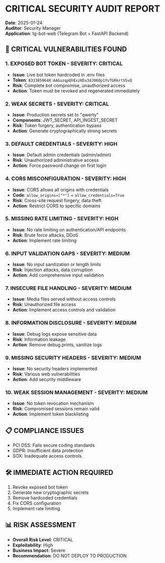 # CRITICAL SECURITY AUDIT REPORT

**Date**: 2025-01-24  
**Auditor**: Security Manager  
**Application**: tg-bot-web (Telegram Bot + FastAPI Backend)  

## 🔴 CRITICAL VULNERABILITIES FOUND

### 1. **EXPOSED BOT TOKEN** - SEVERITY: CRITICAL

- **Issue**: Live bot token hardcoded in .env files
- **Token**: `8333859648:AAGuzqpQhExzKDx3dJO6Op1YvTGRkrtVSvQ`
- **Risk**: Complete bot compromise, unauthorized access
- **Action**: Token must be revoked and regenerated immediately

### 2. **WEAK SECRETS** - SEVERITY: CRITICAL

- **Issue**: Production secrets set to "qwerty"
- **Components**: JWT_SECRET, API_INGEST_SECRET
- **Risk**: Token forgery, authentication bypass
- **Action**: Generate cryptographically strong secrets

### 3. **DEFAULT CREDENTIALS** - SEVERITY: HIGH

- **Issue**: Default admin credentials (admin/admin)
- **Risk**: Unauthorized administrative access
- **Action**: Force password change on first login

### 4. **CORS MISCONFIGURATION** - SEVERITY: HIGH

- **Issue**: CORS allows all origins with credentials
- **Code**: `allow_origins=["*"]` + `allow_credentials=True`
- **Risk**: Cross-site request forgery, data theft
- **Action**: Restrict CORS to specific domains

### 5. **MISSING RATE LIMITING** - SEVERITY: HIGH

- **Issue**: No rate limiting on authentication/API endpoints
- **Risk**: Brute force attacks, DDoS
- **Action**: Implement rate limiting

### 6. **INPUT VALIDATION GAPS** - SEVERITY: MEDIUM

- **Issue**: No input sanitization or length limits
- **Risk**: Injection attacks, data corruption
- **Action**: Add comprehensive input validation

### 7. **INSECURE FILE HANDLING** - SEVERITY: MEDIUM

- **Issue**: Media files served without access controls
- **Risk**: Unauthorized file access
- **Action**: Implement access controls and validation

### 8. **INFORMATION DISCLOSURE** - SEVERITY: MEDIUM

- **Issue**: Debug logs expose sensitive data
- **Risk**: Information leakage
- **Action**: Remove debug prints, sanitize logs

### 9. **MISSING SECURITY HEADERS** - SEVERITY: MEDIUM

- **Issue**: No security headers implemented
- **Risk**: Various web vulnerabilities
- **Action**: Add security middleware

### 10. **WEAK SESSION MANAGEMENT** - SEVERITY: MEDIUM

- **Issue**: No token revocation mechanism
- **Risk**: Compromised sessions remain valid
- **Action**: Implement token blacklisting

## 📋 COMPLIANCE ISSUES

- PCI DSS: Fails secure coding standards
- GDPR: Insufficient data protection
- SOX: Inadequate access controls

## 🛠️ IMMEDIATE ACTION REQUIRED

1. Revoke exposed bot token
2. Generate new cryptographic secrets
3. Remove hardcoded credentials
4. Fix CORS configuration
5. Implement rate limiting

## 📊 RISK ASSESSMENT

- **Overall Risk Level**: CRITICAL
- **Exploitability**: High
- **Business Impact**: Severe
- **Recommendation**: DO NOT DEPLOY TO PRODUCTION
